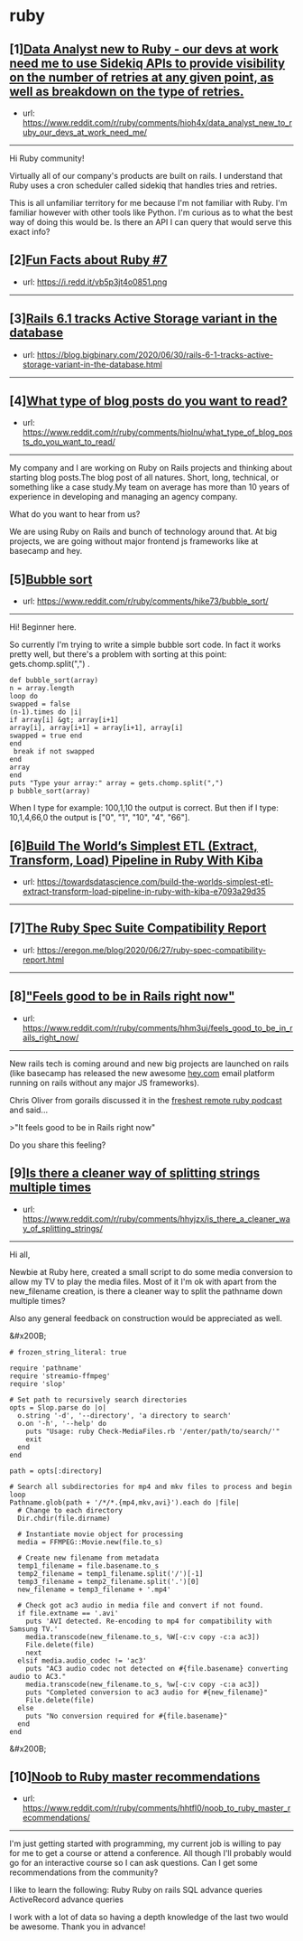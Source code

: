 # ruby
## [1][Data Analyst new to Ruby - our devs at work need me to use Sidekiq APIs to provide visibility on the number of retries at any given point, as well as breakdown on the type of retries.](https://www.reddit.com/r/ruby/comments/hioh4x/data_analyst_new_to_ruby_our_devs_at_work_need_me/)
- url: https://www.reddit.com/r/ruby/comments/hioh4x/data_analyst_new_to_ruby_our_devs_at_work_need_me/
---
Hi Ruby community!

Virtually all of our company's products are built on rails. I understand that Ruby uses a cron scheduler called sidekiq that handles tries and retries. 

This is all unfamiliar territory for me because I'm not familiar with Ruby. I'm familiar however with other tools like Python. I'm curious as to what the best way of doing this would be. Is there an API I can query that would serve this exact info?
## [2][Fun Facts about Ruby #7](https://www.reddit.com/r/ruby/comments/hik1wb/fun_facts_about_ruby_7/)
- url: https://i.redd.it/vb5p3jt4o0851.png
---

## [3][Rails 6.1 tracks Active Storage variant in the database](https://www.reddit.com/r/ruby/comments/hii694/rails_61_tracks_active_storage_variant_in_the/)
- url: https://blog.bigbinary.com/2020/06/30/rails-6-1-tracks-active-storage-variant-in-the-database.html
---

## [4][What type of blog posts do you want to read?](https://www.reddit.com/r/ruby/comments/hiolnu/what_type_of_blog_posts_do_you_want_to_read/)
- url: https://www.reddit.com/r/ruby/comments/hiolnu/what_type_of_blog_posts_do_you_want_to_read/
---
My company and I are working on Ruby on Rails projects and thinking about starting blog posts.The blog post of all natures. Short, long, technical, or something like a case study.My team on average has more than 10 years of experience in developing and managing an agency company.

What do you want to hear from us?

We are using Ruby on Rails and bunch of technology around that. At big projects, we are going without major frontend js frameworks like at basecamp and hey.
## [5][Bubble sort](https://www.reddit.com/r/ruby/comments/hike73/bubble_sort/)
- url: https://www.reddit.com/r/ruby/comments/hike73/bubble_sort/
---
Hi! Beginner here.

So currently I'm trying to write a simple bubble sort code. In fact it works pretty well, but there's a problem with sorting at this point: gets.chomp.split(",") .

    def bubble_sort(array)
    n = array.length
    loop do 
    swapped = false
    (n-1).times do |i| 
    if array[i] &gt; array[i+1] 
    array[i], array[i+1] = array[i+1], array[i] 
    swapped = true end
    end
     break if not swapped
    end 
    array 
    end
    puts "Type your array:" array = gets.chomp.split(",")
    p bubble_sort(array)

When I type for example: 100,1,10 the output is correct. But then if I type: 10,1,4,66,0 the output is \["0", "1", "10", "4", "66"\].
## [6][Build The World’s Simplest ETL (Extract, Transform, Load) Pipeline in Ruby With Kiba](https://www.reddit.com/r/ruby/comments/hi6loi/build_the_worlds_simplest_etl_extract_transform/)
- url: https://towardsdatascience.com/build-the-worlds-simplest-etl-extract-transform-load-pipeline-in-ruby-with-kiba-e7093a29d35
---

## [7][The Ruby Spec Suite Compatibility Report](https://www.reddit.com/r/ruby/comments/hi5xnh/the_ruby_spec_suite_compatibility_report/)
- url: https://eregon.me/blog/2020/06/27/ruby-spec-compatibility-report.html
---

## [8]["Feels good to be in Rails right now"](https://www.reddit.com/r/ruby/comments/hhm3uj/feels_good_to_be_in_rails_right_now/)
- url: https://www.reddit.com/r/ruby/comments/hhm3uj/feels_good_to_be_in_rails_right_now/
---
New rails tech is coming around and new big projects are launched on rails (like basecamp has released the new awesome [hey.com](https://hey.com) email platform running on rails without any major JS frameworks).

Chris Oliver from gorails discussed it in the [freshest remote ruby podcast](https://remoteruby.transistor.fm/83) and said...

&gt;"It feels good to be in Rails right now"

Do you share this feeling?
## [9][Is there a cleaner way of splitting strings multiple times](https://www.reddit.com/r/ruby/comments/hhyjzx/is_there_a_cleaner_way_of_splitting_strings/)
- url: https://www.reddit.com/r/ruby/comments/hhyjzx/is_there_a_cleaner_way_of_splitting_strings/
---
Hi all,

Newbie at Ruby here, created a small script to do some media conversion to allow my TV to play the media files. Most of it I'm ok with apart from the new\_filename creation, is there a cleaner way to split the pathname down multiple times?

Also any general feedback on construction would be appreciated as well.

&amp;#x200B;

    # frozen_string_literal: true
    
    require 'pathname'
    require 'streamio-ffmpeg'
    require 'slop'
    
    # Set path to recursively search directories
    opts = Slop.parse do |o|
      o.string '-d', '--directory', 'a directory to search'
      o.on '-h', '--help' do
        puts "Usage: ruby Check-MediaFiles.rb '/enter/path/to/search/'"
        exit
      end
    end
    
    path = opts[:directory]
    
    # Search all subdirectories for mp4 and mkv files to process and begin loop
    Pathname.glob(path + '/*/*.{mp4,mkv,avi}').each do |file|
      # Change to each directory
      Dir.chdir(file.dirname)
    
      # Instantiate movie object for processing
      media = FFMPEG::Movie.new(file.to_s)
    
      # Create new filename from metadata
      temp1_filename = file.basename.to_s
      temp2_filename = temp1_filename.split('/')[-1]
      temp3_filename = temp2_filename.split('.')[0]
      new_filename = temp3_filename + '.mp4'
    
      # Check got ac3 audio in media file and convert if not found.
      if file.extname == '.avi'
        puts 'AVI detected. Re-encoding to mp4 for compatibility with Samsung TV.'
        media.transcode(new_filename.to_s, %W[-c:v copy -c:a ac3])
        File.delete(file)
        next
      elsif media.audio_codec != 'ac3'
        puts "AC3 audio codec not detected on #{file.basename} converting audio to AC3."
        media.transcode(new_filename.to_s, %w[-c:v copy -c:a ac3])
        puts "Completed conversion to ac3 audio for #{new_filename}"
        File.delete(file)
      else
        puts "No conversion required for #{file.basename}"
      end
    end

&amp;#x200B;
## [10][Noob to Ruby master recommendations](https://www.reddit.com/r/ruby/comments/hhtfl0/noob_to_ruby_master_recommendations/)
- url: https://www.reddit.com/r/ruby/comments/hhtfl0/noob_to_ruby_master_recommendations/
---
I'm just getting started with programming, my current job is willing to pay for me to get a course or attend a conference. All though I'll probably would go for an interactive course so I can ask questions. Can I get some recommendations from the community? 

I like to learn the following:
Ruby 
Ruby on rails
SQL advance queries
ActiveRecord advance queries

I work with a lot of data so having a depth knowledge of the last two would be awesome. Thank you in advance!
